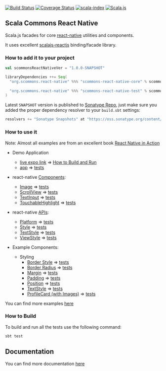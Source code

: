 
[![Build Status](https://travis-ci.org/scommons/scommons-react-native.svg?branch=master)](https://travis-ci.org/scommons/scommons-react-native)
[![Coverage Status](https://coveralls.io/repos/github/scommons/scommons-react-native/badge.svg?branch=master)](https://coveralls.io/github/scommons/scommons-react-native?branch=master)
[![scala-index](https://index.scala-lang.org/scommons/scommons-react-native/scommons-react-native-core/latest.svg)](https://index.scala-lang.org/scommons/scommons-react-native/scommons-react-native-core)
[![Scala.js](https://www.scala-js.org/assets/badges/scalajs-0.6.17.svg)](https://www.scala-js.org)

## Scala Commons React Native
Scala.js facades for core [react-native](https://facebook.github.io/react-native/docs/getting-started) utilities and components.

It uses excellent [scalajs-reactjs](https://github.com/shogowada/scalajs-reactjs) binding/facade library.

### How to add it to your project

```scala
val scommonsReactNativeVer = "1.0.0-SNAPSHOT"

libraryDependencies ++= Seq(
  "org.scommons.react-native" %%% "scommons-react-native-core" % scommonsReactNativeVer,
  
  "org.scommons.react-native" %%% "scommons-react-native-test" % scommonsReactNativeVer % "test"
)
```

Latest `SNAPSHOT` version is published to [Sonatype Repo](https://oss.sonatype.org/content/repositories/snapshots/org/scommons/), just make sure you added
the proper dependency resolver to your `build.sbt` settings:
```scala
resolvers += "Sonatype Snapshots" at "https://oss.sonatype.org/content/repositories/snapshots/"
```

### How to use it

Note: Almost all examples are from an excellent book [React Native in Action](https://github.com/dabit3/react-native-in-action)

* Demo Application
  * [live expo link](https://expo.io/@viktorpodzigun/showcase) => [How to Build and Run](showcase/README.md)
  * [app](showcase/src/main/scala/scommons/reactnative/showcase/ShowcaseApp.scala) => [tests](showcase/src/test/scala/scommons/reactnative/showcase/ShowcaseAppSpec.scala)

* react-native [Components](https://facebook.github.io/react-native/docs/activityindicator):
  * [Image](showcase/src/main/scala/scommons/reactnative/showcase/ImageDemo.scala) => [tests](showcase/src/test/scala/scommons/reactnative/showcase/ImageDemoSpec.scala)
  * [ScrollView](showcase/src/main/scala/scommons/reactnative/showcase/ScrollViewDemo.scala) => [tests](showcase/src/test/scala/scommons/reactnative/showcase/ScrollViewDemoSpec.scala)
  * [TextInput](showcase/src/main/scala/scommons/reactnative/showcase/TextInputDemo.scala) => [tests](showcase/src/test/scala/scommons/reactnative/showcase/TextInputDemoSpec.scala)
  * [TouchableHighlight](showcase/src/main/scala/scommons/reactnative/showcase/TouchableHighlightDemo.scala) => [tests](showcase/src/test/scala/scommons/reactnative/showcase/TouchableHighlightDemoSpec.scala)

* react-native [APIs](https://facebook.github.io/react-native/docs/accessibilityinfo):
  * [Platform](showcase/src/main/scala/scommons/reactnative/showcase/PlatformDemo.scala) => [tests](showcase/src/test/scala/scommons/reactnative/showcase/PlatformDemoSpec.scala)
  * [Style](showcase/src/main/scala/scommons/reactnative/showcase/StyleDemo.scala) => [tests](showcase/src/test/scala/scommons/reactnative/showcase/StyleDemoSpec.scala)
  * [TextStyle](showcase/src/main/scala/scommons/reactnative/showcase/TextStyleDemo.scala) => [tests](showcase/src/test/scala/scommons/reactnative/showcase/TextStyleDemoSpec.scala)
  * [ViewStyle](showcase/src/main/scala/scommons/reactnative/showcase/ViewStyleDemo.scala) => [tests](showcase/src/test/scala/scommons/reactnative/showcase/ViewStyleDemoSpec.scala)

* Example Components:
  * Styling
    * [Border Style](showcase/src/main/scala/scommons/reactnative/showcase/style/BorderStyleDemo.scala) => [tests](showcase/src/test/scala/scommons/reactnative/showcase/style/BorderStyleDemoSpec.scala)
    * [Border Radius](showcase/src/main/scala/scommons/reactnative/showcase/style/BorderRadiusDemo.scala) => [tests](showcase/src/test/scala/scommons/reactnative/showcase/style/BorderRadiusDemoSpec.scala)
    * [Margin](showcase/src/main/scala/scommons/reactnative/showcase/style/MarginStyleDemo.scala) => [tests](showcase/src/test/scala/scommons/reactnative/showcase/style/MarginStyleDemoSpec.scala)
    * [Padding](showcase/src/main/scala/scommons/reactnative/showcase/style/PaddingStyleDemo.scala) => [tests](showcase/src/test/scala/scommons/reactnative/showcase/style/PaddingStyleDemoSpec.scala)
    * [Position](showcase/src/main/scala/scommons/reactnative/showcase/style/PositionStyleDemo.scala) => [tests](showcase/src/test/scala/scommons/reactnative/showcase/style/PositionStyleDemoSpec.scala)
    * [TextStyle](showcase/src/main/scala/scommons/reactnative/showcase/style/TextStyleDemo.scala) => [tests](showcase/src/test/scala/scommons/reactnative/showcase/style/TextStyleDemoSpec.scala)
    * [ProfileCard (with Images)](showcase/src/main/scala/scommons/reactnative/showcase/style/ProfileCard.scala) => [tests](showcase/src/test/scala/scommons/reactnative/showcase/style/ProfileCardSpec.scala)

You can find more examples [here](https://github.com/scommons/scommons-examples-mobile)

### How to Build

To build and run all the tests use the following command:
```bash
sbt test
```

## Documentation

You can find more documentation [here](https://scommons.org)
